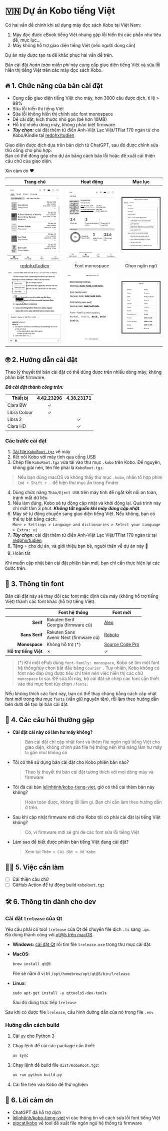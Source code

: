 # 🇻🇳 Dự án Kobo tiếng Việt

Có hai vấn đề chính khi sử dụng máy đọc sách Kobo tại Việt Nam:  

1. Máy đọc được eBook tiếng Việt nhưng gặp lỗi hiển thị các phần như tiêu đề, mục lục...
2. Máy không hỗ trợ giao diện tiếng Việt (nếu người dùng cần)

Dự án này được tạo ra để khắc phục hai vấn đề trên.  

Bản cài đặt *hoàn toàn miễn phí* này cung cấp giao diện tiếng Việt và sửa lỗi hiển thị tiếng Việt trên các máy đọc sách Kobo.

## 🔥 1. Chức năng của bản cài đặt
- Cung cấp giao diện tiếng Việt cho máy, hơn 3000 câu được dịch, tỉ lệ > 98%
- Sửa lỗi hiển thị tiếng Việt
- Sửa lỗi không hiển thị chính xác font monospace
- Dễ cài đặt, kích thước nhỏ gọn (bé hơn 10MB)
- Hỗ trợ nhiều dòng máy, không phân biệt firmware
- ***Tùy chọn:*** cài đặt thêm từ điển Anh-Việt Lạc Việt/TFlat 170 ngàn từ cho Kobo/Kindle tại [redphx/tudien](https://github.com/redphx/tudien)

Giao diện được dịch dựa trên bản dịch từ ChatGPT, sau đó được chỉnh sửa thủ công cho phù hợp.  
Bạn có thể đóng góp cho dự án bằng cách báo lỗi hoặc đề xuất cải thiện câu chữ của giao diện.  

Xin cảm ơn ♥️

| Trang chủ | Hoạt động | Mục lục |
|:---------:|:---------:|:-------:|
| [![Trang chủ](docs/images/screenshot-home.png)](docs/images/screenshot-home.png) | [![Hoạt động](docs/images/screenshot-activity.png)](docs/images/screenshot-activity.png) | [![Hoạt động](docs/images/screenshot-toc.png)](docs/images/screenshot-toc.png) |
| [redphx/tudien](https://github.com/redphx/tudien) | Font monospace | Chọn ngôn ngữ |
| [![Từ điển](docs/images/screenshot-dict.png)](docs/images/screenshot-dict.png) | [![Font monospace](docs/images/screenshot-monospace.png)](docs/images/screenshot-monospace.png) | [![Chọn ngôn ngữ](docs/images/screenshot-language.png)](docs/images/screenshot-language.png) |

## 🤓 2. Hướng dẫn cài đặt

Theo lý thuyết thì bản cài đặt có thể dùng được trên nhiều dòng máy, không phân biệt firmware.

***Đã cài đặt thành công trên:***

| Thiết bị     | 4.42.23296 | 4.38.23171 |
| ------------ |:----------:|:----------:|
| Clara BW     | ✓          |            |
| Libra Colour | ✓          |            |
| Libra 2      |            | ✓          |
| Clara HD     |            | ✓          |

### Các bước cài đặt

1. [Tải file `KoboRoot.tgz`](https://github.com/redphx/kobo-tieng-viet/releases/latest) về máy
2. Kết nối Kobo với máy tính qua cổng USB
3. Chép file `KoboRoot.tgz` vừa tải vào thư mục `.kobo` trên Kobo. Để nguyên, không giải nén, tên file phải là `KoboRoot.tgz`.
  > Nếu bạn dùng macOS và không thấy thư mục `.kobo`, nhấn tổ hợp phím `Cmd + Shift + .` để hiện thư mục ẩn trong Finder
4. Dùng chức năng `Tháo/Eject USB` trên máy tính để ngắt kết nối an toàn, tránh mất dữ liệu
5. Nếu làm đúng, Kobo sẽ tự động cập nhật và khởi động lại. Quá trình này chỉ mất tầm 3 phút. ***Không tắt nguồn khi máy đang cập nhật***.
6. Máy sẽ tự động chuyển sang giao diện tiếng Việt. Nếu không, bạn có thể tự bật bằng cách:  
    `More > Settings > Language and dictionaries > Select your Language > Extra: vi`
7. ***Tùy chọn:*** cài đặt thêm từ điển Anh-Việt Lạc Việt/TFlat 170 ngàn từ tại [redphx/tudien](https://github.com/redphx/tudien)
8. Tặng ⭐️ cho dự án, và giới thiệu bạn bè, người thân về dự án này 🥰
9. Hoàn tất

Khi muốn cập nhật bản cài đặt phiên bản mới, bạn chỉ cần thực hiện lại các bước trên.

## 📖 3. Thông tin font

Bản cài đặt này sẽ thay đổi các font mặc định của máy (không hỗ trợ tiếng Việt) thành các font khác (hỗ trợ tiếng Việt).

|                       | Font hệ thống                             | Font mới                                                             |
| ---------------------:| ----------------------------------------- | -------------------------------------------------------------------- |
| **Serif**             | Rakuten Serif<br>Georgia (firmware cũ)    | [Aleo](https://fonts.google.com/specimen/Aleo)                       |
| **Sans Serif**        | Rakuten Sans<br>Avenir Next (firmware cũ) | [Roboto](https://fonts.google.com/specimen/Roboto)                   |
| **Monospace**         | Không hỗ trợ (*)                          | [Source Code Pro](https://fonts.google.com/specimen/Source+Code+Pro) |
| **Hỗ trợ tiếng Việt** | ✗                                         | ✓                                                                    |

> (*) Khi một ePub dùng `font-family: monospace`, Kobo sẽ tìm một font hệ thống/tùy chọn bắt đầu bằng `Courier `. Tuy nhiên, Kobo không có font nào đáp ứng được tiêu chí trên nên việc hiển thị các chữ `monospace` bị sai. Để sửa lỗi này, bộ cài đặt sẽ chép các font cần thiết vào thư mục font tùy chọn `/fonts`.

Nếu không thích các font này, bạn có thể thay chúng bằng cách cập nhật font mới trong thư mục `fonts` (vẫn giữ nguyên tên), rồi làm theo hướng dẫn bên dưới để tạo lại bản cài đặt.

## 🙋 4. Các câu hỏi thường gặp

- **Cài đặt cái này có làm hư máy không?**  
  > Bản cài đặt chỉ cập nhật font và thêm file ngôn ngữ tiếng Việt cho giao diện, không chỉnh sửa file hệ thống nên khả năng làm hư máy là gần như không có

- Tôi có thể sử dụng bản cài đặt cho Kobo phiên bản nào?
  > Theo lý thuyết thì bản cài đặt tương thích với mọi dòng máy và firmware

- Tôi đã cài bản [lelinhtinh/kobo-tieng-viet](https://github.com/lelinhtinh/kobo-tieng-viet), giờ có thể cài thêm bản này không?
  > Hoàn toàn được, không lỗi lầm gì. Bạn chỉ cần làm theo hướng dẫn ở trên.

- Sau khi cập nhật firmware mới cho Kobo tôi có phải cài đặt lại tiếng Việt không?
  > Có, vì firmware mới sẽ ghi đè các font sửa lỗi tiếng Việt

- Làm sao để biết được phiên bản tiếng Việt đang cài đặt?
  > Xem tại `Thêm > Cài đặt > Về Kobo`

## 👩‍💻 5. Việc cần làm

- [ ] Cải thiện câu chữ
- [ ] GitHub Action để tự động build `KoboRoot.tgz`

## 🛠️ 6. Thông tin dành cho dev

### Cài đặt `lrelease` của Qt

Yêu cầu phải có tool `lrelease` của Qt để chuyển file dịch `.ts` sang `.qm`.  
Đã dùng thành công với [qt@5 trên macOS](https://formulae.brew.sh/formula/qt@5).

- **Windows:** [cài đặt Qt](https://www.qt.io/download-qt-installer-oss) rồi tìm file `lrelease.exe` trong thư mục cài đặt.

- **MacOS:**
    ```sh
    brew install qt@5
    ```

  File sẽ nằm ở vị trí `/opt/homebrew/opt/qt@5/bin/lrelease`

- **Linux:**  
    ```
    sudo apt-get install -y qttools5-dev-tools
    ```
  Sau đó dùng trực tiếp `lrelease`

Sau khi có được file `lrelease`, cấu hình đường dẫn của nó trong file `.env`

### Hướng dẫn cách build

1. Cài [uv](https://docs.astral.sh/uv/) cho Python 3
2. Chạy lệnh để cài các package cần thiết:

    ```bash
    uv sync
    ```

3. Chạy lệnh để build file `dist/KoboRoot.tgz`:

    ```bash
    uv run python build.py
    ```

4. Cài file trên vào Kobo để thử nghiệm

## 🤝 6. Lời cảm ơn
- ChatGPT đã hỗ trợ dịch
- [lelinhtinh/kobo-tieng-viet](https://github.com/lelinhtinh/kobo-tieng-viet) vì các thông tin về cách sửa lỗi font tiếng Việt
- [pipcat/kobo](https://github.com/pipcat/kobo) về tool để xuất file ngôn ngữ hệ thống từ firmware
